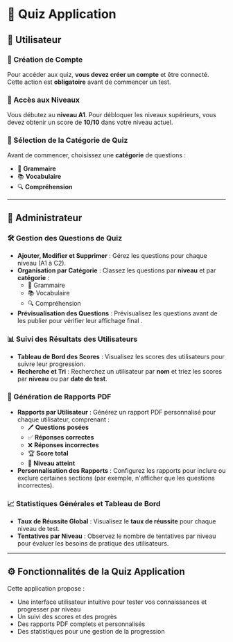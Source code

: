# 🎉 Quiz Application

## 👤 Utilisateur

### 🔑 Création de Compte 
Pour accéder aux quiz, **vous devez créer un compte** et être connecté. Cette action est **obligatoire** avant de commencer un test.

### 🎯 Accès aux Niveaux
Vous débutez au **niveau A1**. Pour débloquer les niveaux supérieurs, vous devez obtenir un score de **10/10** dans votre niveau actuel.

### 📝 Sélection de la Catégorie de Quiz
Avant de commencer, choisissez une **catégorie** de questions :
- 📘 **Grammaire**
- 📚 **Vocabulaire**
- 🔍 **Compréhension**

---

## 🔑 Administrateur

### 🛠 Gestion des Questions de Quiz
- **Ajouter, Modifier et Supprimer** : Gérez les questions pour chaque niveau (A1 à C2).
- **Organisation par Catégorie** : Classez les questions par **niveau** et par **catégorie** :
  - 📘 Grammaire
  - 📚 Vocabulaire
  - 🔍 Compréhension
- **Prévisualisation des Questions** : Prévisualisez les questions avant de les publier pour vérifier leur affichage final .

### 📊 Suivi des Résultats des Utilisateurs
- **Tableau de Bord des Scores** : Visualisez les scores des utilisateurs pour suivre leur progression.
- **Recherche et Tri** : Recherchez un utilisateur par **nom** et triez les scores par **niveau** ou par **date de test**.

### 📄 Génération de Rapports PDF
- **Rapports par Utilisateur** : Générez un rapport PDF personnalisé pour chaque utilisateur, comprenant :
  - 🖊 **Questions posées**
  - ✅ **Réponses correctes**
  - ❌ **Réponses incorrectes**
  - 🏆 **Score total**
  - 🌟 **Niveau atteint**
- **Personnalisation des Rapports** : Configurez les rapports pour inclure ou exclure certaines sections (par exemple, n'afficher que les questions incorrectes).

### 📈 Statistiques Générales et Tableau de Bord
- **Taux de Réussite Global** : Visualisez le **taux de réussite** pour chaque niveau de test.
- **Tentatives par Niveau** : Observez le nombre de tentatives par niveau pour évaluer les besoins de pratique des utilisateurs.

---

## ⚙️ Fonctionnalités de la Quiz Application

Cette application propose :
- Une interface utilisateur intuitive pour tester vos connaissances et progresser par niveau
- Un suivi des scores et des progrès
- Des rapports PDF complets et personnalisés
- Des statistiques pour une gestion de la progression



